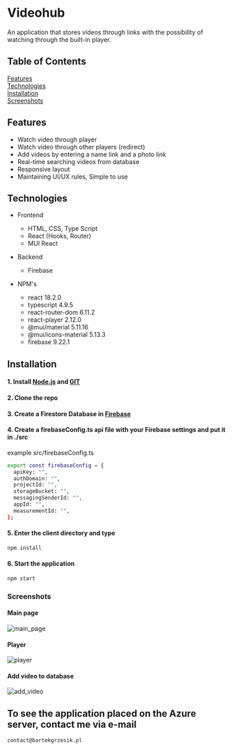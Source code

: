 # Videohub

An application that stores videos through links with the possibility of watching through the built-in player.

## Table of Contents

[Features](#Features)  
[Technologies](#Technologies)  
[Installation](#Installation)  
[Screenshots](#Screenshots)

## Features

- Watch video through player
- Watch video through other players (redirect)
- Add videos by entering a name link and a photo link
- Real-time searching videos from database
- Responsive layout
- Maintaining UI/UX rules, Simple to use

## Technologies

- Frontend

  - HTML, CSS, Type Script
  - React (Hooks, Router)
  - MUI React

- Backend

  - Firebase

- NPM's
  - react 18.2.0
  - typescript 4.9.5
  - react-router-dom 6.11.2
  - react-player 2.12.0
  - @mui/material 5.11.16
  - @mui/icons-material 5.13.3
  - firebase 9.22.1

## Installation

#### 1. Install [Node.js](https://nodejs.org/en/) and [GIT](https://git-scm.com/)

#### 2. Clone the repo

#### 3. Create a Firestore Database in [Firebase](https://firebase.google.com/)

#### 4. Create a **firebaseConfig.ts** api file with your Firebase settings and put it in ./src

example src/firebaseConfig.ts

```bash
export const firebaseConfig = {
  apiKey: "",
  authDomain: "",
  projectId: "",
  storageBucket: "",
  messagingSenderId: "",
  appId: "",
  measurementId: "",
};
```

#### 5. Enter the client directory and type

```bash
npm install
```

#### 6. Start the application

```bash
npm start
```

### Screenshots

#### Main page

![main_page](https://i.postimg.cc/JzfTNpwd/Screenshot-1.jpg)

#### Player

![player](https://i.postimg.cc/nzZ05Mh4/Screenshot-2.jpg)

#### Add video to database

![add_video](https://i.postimg.cc/Pq1S21Tf/Screenshot-3.jpg)

## To see the application placed on the Azure server, contact me via e-mail

```
contact@bartekgrzesik.pl
```

